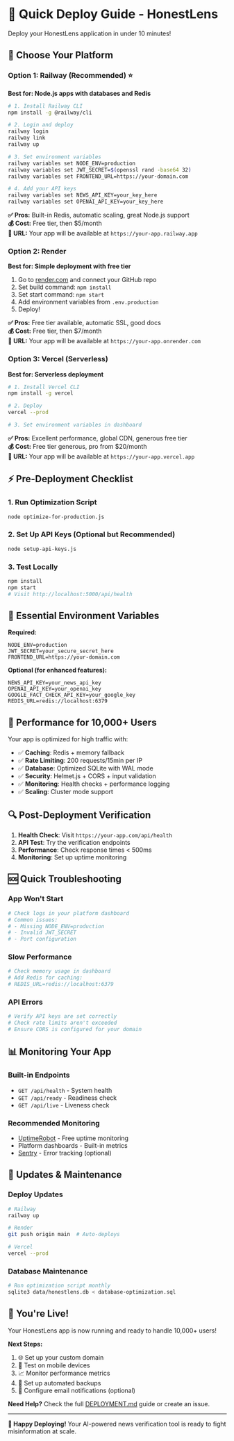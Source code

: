 # 🚀 Quick Deploy Guide - HonestLens

Deploy your HonestLens application in under 10 minutes!

## 🎯 Choose Your Platform

### Option 1: Railway (Recommended) ⭐
**Best for: Node.js apps with databases and Redis**

```bash
# 1. Install Railway CLI
npm install -g @railway/cli

# 2. Login and deploy
railway login
railway link
railway up

# 3. Set environment variables
railway variables set NODE_ENV=production
railway variables set JWT_SECRET=$(openssl rand -base64 32)
railway variables set FRONTEND_URL=https://your-domain.com

# 4. Add your API keys
railway variables set NEWS_API_KEY=your_key_here
railway variables set OPENAI_API_KEY=your_key_here
```

**✅ Pros:** Built-in Redis, automatic scaling, great Node.js support  
**💰 Cost:** Free tier, then $5/month  
**🔗 URL:** Your app will be available at `https://your-app.railway.app`

### Option 2: Render
**Best for: Simple deployment with free tier**

1. Go to [render.com](https://render.com) and connect your GitHub repo
2. Set build command: `npm install`
3. Set start command: `npm start`
4. Add environment variables from `.env.production`
5. Deploy!

**✅ Pros:** Free tier available, automatic SSL, good docs  
**💰 Cost:** Free tier, then $7/month  
**🔗 URL:** Your app will be available at `https://your-app.onrender.com`

### Option 3: Vercel (Serverless)
**Best for: Serverless deployment**

```bash
# 1. Install Vercel CLI
npm install -g vercel

# 2. Deploy
vercel --prod

# 3. Set environment variables in dashboard
```

**✅ Pros:** Excellent performance, global CDN, generous free tier  
**💰 Cost:** Free tier generous, pro from $20/month  
**🔗 URL:** Your app will be available at `https://your-app.vercel.app`

## ⚡ Pre-Deployment Checklist

### 1. Run Optimization Script
```bash
node optimize-for-production.js
```

### 2. Set Up API Keys (Optional but Recommended)
```bash
node setup-api-keys.js
```

### 3. Test Locally
```bash
npm install
npm start
# Visit http://localhost:5000/api/health
```

## 🔑 Essential Environment Variables

**Required:**
```env
NODE_ENV=production
JWT_SECRET=your_secure_secret_here
FRONTEND_URL=https://your-domain.com
```

**Optional (for enhanced features):**
```env
NEWS_API_KEY=your_news_api_key
OPENAI_API_KEY=your_openai_key
GOOGLE_FACT_CHECK_API_KEY=your_google_key
REDIS_URL=redis://localhost:6379
```

## 🎯 Performance for 10,000+ Users

Your app is optimized for high traffic with:

- ✅ **Caching**: Redis + memory fallback
- ✅ **Rate Limiting**: 200 requests/15min per IP
- ✅ **Database**: Optimized SQLite with WAL mode
- ✅ **Security**: Helmet.js + CORS + input validation
- ✅ **Monitoring**: Health checks + performance logging
- ✅ **Scaling**: Cluster mode support

## 🔍 Post-Deployment Verification

1. **Health Check**: Visit `https://your-app.com/api/health`
2. **API Test**: Try the verification endpoints
3. **Performance**: Check response times < 500ms
4. **Monitoring**: Set up uptime monitoring

## 🆘 Quick Troubleshooting

### App Won't Start
```bash
# Check logs in your platform dashboard
# Common issues:
# - Missing NODE_ENV=production
# - Invalid JWT_SECRET
# - Port configuration
```

### Slow Performance
```bash
# Check memory usage in dashboard
# Add Redis for caching:
# REDIS_URL=redis://localhost:6379
```

### API Errors
```bash
# Verify API keys are set correctly
# Check rate limits aren't exceeded
# Ensure CORS is configured for your domain
```

## 📊 Monitoring Your App

### Built-in Endpoints
- `GET /api/health` - System health
- `GET /api/ready` - Readiness check
- `GET /api/live` - Liveness check

### Recommended Monitoring
- [UptimeRobot](https://uptimerobot.com/) - Free uptime monitoring
- Platform dashboards - Built-in metrics
- [Sentry](https://sentry.io/) - Error tracking (optional)

## 🔄 Updates & Maintenance

### Deploy Updates
```bash
# Railway
railway up

# Render
git push origin main  # Auto-deploys

# Vercel
vercel --prod
```

### Database Maintenance
```bash
# Run optimization script monthly
sqlite3 data/honestlens.db < database-optimization.sql
```

## 🎉 You're Live!

Your HonestLens app is now running and ready to handle 10,000+ users!

**Next Steps:**
1. 🌐 Set up your custom domain
2. 📱 Test on mobile devices
3. 📈 Monitor performance metrics
4. 🔄 Set up automated backups
5. 📧 Configure email notifications (optional)

**Need Help?** Check the full [DEPLOYMENT.md](./DEPLOYMENT.md) guide or create an issue.

---

**🚀 Happy Deploying!** Your AI-powered news verification tool is ready to fight misinformation at scale.